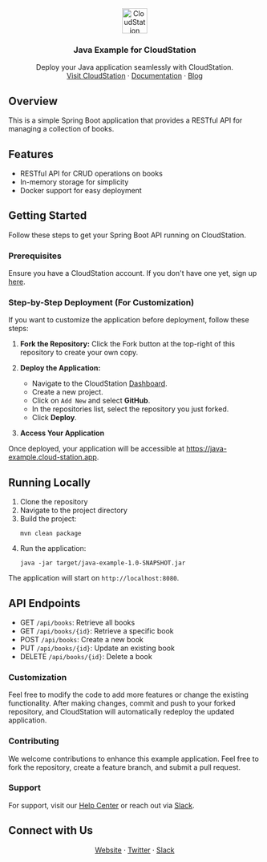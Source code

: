 <div align="center">
  <a href="https://cloud-station.io">
    <img src="https://server.cloud-station.io/cloudstation/cs_icon.png" alt="CloudStation Logo" width="50">
  </a>
  <h3 align="center">Java Example for CloudStation</h3>
  <p align="center">
    Deploy your Java application seamlessly with CloudStation.
    <br />
    <a href="https://cloud-station.io">Visit CloudStation</a> ·
    <a href="https://documentation.cloud-station.io/s/ce6e8846-8aec-4337-a850-5188b6dc6d6e">Documentation</a> ·
    <a href="https://blog.cloud-station.io">Blog</a>
  </p>
</div>

## Overview

This is a simple Spring Boot application that provides a RESTful API for managing a collection of books.


## Features

- RESTful API for CRUD operations on books
- In-memory storage for simplicity
- Docker support for easy deployment

## Getting Started

Follow these steps to get your Spring Boot API running on CloudStation.
### Prerequisites

Ensure you have a CloudStation account. If you don't have one yet, sign up [here](https://www.cloud-station.io/signup).


### Step-by-Step Deployment (For Customization)

If you want to customize the application before deployment, follow these steps:

1. **Fork the Repository:**
   Click the Fork button at the top-right of this repository to create your own copy.

2. **Deploy the Application:**
   - Navigate to the CloudStation [Dashboard](https://www.cloud-station.io/dashboard/project).
   - Create a new project.
   - Click on `Add New` and select **GitHub**.
   - In the repositories list, select the repository you just forked.
   - Click **Deploy**.

3. **Access Your Application**

Once deployed, your application will be accessible at https://java-example.cloud-station.app.
## Running Locally

1. Clone the repository
2. Navigate to the project directory
3. Build the project:
   ```
   mvn clean package
   ```
4. Run the application:
   ```
   java -jar target/java-example-1.0-SNAPSHOT.jar
   ```

The application will start on `http://localhost:8080`.   

## API Endpoints

- GET `/api/books`: Retrieve all books
- GET `/api/books/{id}`: Retrieve a specific book
- POST `/api/books`: Create a new book
- PUT `/api/books/{id}`: Update an existing book
- DELETE `/api/books/{id}`: Delete a book


### Customization

Feel free to modify the code to add more features or change the existing functionality. After making changes, commit and push to your forked repository, and CloudStation will automatically redeploy the updated application.

### Contributing

We welcome contributions to enhance this example application. Feel free to fork the repository, create a feature branch, and submit a pull request.

### Support

For support, visit our [Help Center](https://documentation.cloud-station.io/s/ce6e8846-8aec-4337-a850-5188b6dc6d6e) or reach out via [Slack](https://join.slack.com/t/cloudstationio/shared_invite/zt-20kougo40-Kd1196QzZ7bwUA0oPfZORA).

## Connect with Us

<p align="center">
  <a href="https://www.cloud-station.io/">Website</a> · 
  <a href="https://twitter.com/CloudStation_io">Twitter</a> · 
  <a href="https://join.slack.com/t/cloudstationio/shared_invite/zt-20kougo40-Kd1196QzZ7bwUA0oPfZORA">Slack</a>
</p>
